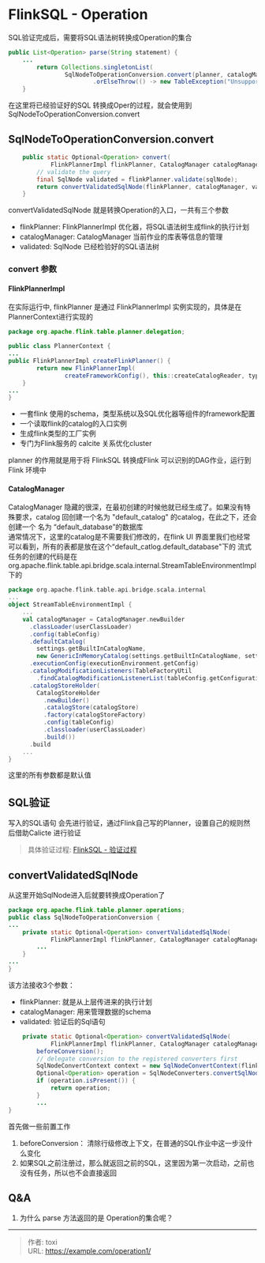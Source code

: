 # FlinkSQL - Operation


<!--more-->
SQL验证完成后，需要将SQL语法树转换成Operation的集合

```java
public List<Operation> parse(String statement) {
    ...
        return Collections.singletonList(
                SqlNodeToOperationConversion.convert(planner, catalogManager, parsed.get(0))
                        .orElseThrow(() -> new TableException("Unsupported query: " + statement)));
    }
```
在这里将已经验证好的SQL 转换成Oper的过程，就会使用到SqlNodeToOperationConversion.convert 


## SqlNodeToOperationConversion.convert 

```java
    public static Optional<Operation> convert(
            FlinkPlannerImpl flinkPlanner, CatalogManager catalogManager, SqlNode sqlNode) {
        // validate the query
        final SqlNode validated = flinkPlanner.validate(sqlNode);
        return convertValidatedSqlNode(flinkPlanner, catalogManager, validated);
    }
```

convertValidatedSqlNode 就是转换Operation的入口，一共有三个参数
- flinkPlanner: FlinkPlannerImpl 优化器，将SQL语法树生成flink的执行计划
- catalogManager: CatalogManager 当前作业的库表等信息的管理
- validated: SqlNode  已经检验好的SQL语法树


### convert 参数
#### FlinkPlannerImpl
在实际运行中, flinkPlanner 是通过 FlinkPlannerImpl 实例实现的，具体是在 PlannerContext进行实现的

```java
package org.apache.flink.table.planner.delegation;

public class PlannerContext {
...
public FlinkPlannerImpl createFlinkPlanner() {
        return new FlinkPlannerImpl(
                createFrameworkConfig(), this::createCatalogReader, typeFactory, cluster);
    }
...
}
```
- 一套flink 使用的schema，类型系统以及SQL优化器等组件的framework配置
- 一个读取flink的catalog的入口实例
- 生成flink类型的工厂实例
- 专门为Flink服务的 calcite 关系优化cluster 

planner 的作用就是用于将 FlinkSQL 转换成Flink 可以识别的DAG作业，运行到Flink 环境中

#### CatalogManager

CatalogManager 隐藏的很深，在最初创建的时候他就已经生成了。如果没有特殊要求，catalog  回创建一个名为 "default_catalog" 的catalog，在此之下，还会创建一个 名为 “default_database”的数据库  
通常情况下，这里的catalog是不需要我们修改的，在flink UI 界面里我们也经常可以看到，所有的表都是放在这个“default_catlog.default_database"下的
流式任务的创建的代码是在 org.apache.flink.table.api.bridge.scala.internal.StreamTableEnvironmentImpl 下的
```scala
package org.apache.flink.table.api.bridge.scala.internal
...
object StreamTableEnvironmentImpl {
    ...
    val catalogManager = CatalogManager.newBuilder
      .classLoader(userClassLoader)
      .config(tableConfig)
      .defaultCatalog(
        settings.getBuiltInCatalogName,
        new GenericInMemoryCatalog(settings.getBuiltInCatalogName, settings.getBuiltInDatabaseName))
      .executionConfig(executionEnvironment.getConfig)
      .catalogModificationListeners(TableFactoryUtil
        .findCatalogModificationListenerList(tableConfig.getConfiguration, userClassLoader))
      .catalogStoreHolder(
        CatalogStoreHolder
          .newBuilder()
          .catalogStore(catalogStore)
          .factory(catalogStoreFactory)
          .config(tableConfig)
          .classloader(userClassLoader)
          .build())
      .build
    ...
}

```
这里的所有参数都是默认值

## SQL验证
写入的SQL语句 会先进行验证，通过Flink自己写的Planner，设置自己的规则然后借助Calicte 进行验证  

> 具体验证过程: [FlinkSQL - 验证过程]("/flink-sql-validate/#validate")

## convertValidatedSqlNode

从这里开始SqlNode进入后就要转换成Operation了  
```java
package org.apache.flink.table.planner.operations;
public class SqlNodeToOperationConversion {
...
    private static Optional<Operation> convertValidatedSqlNode(
            FlinkPlannerImpl flinkPlanner, CatalogManager catalogManager, SqlNode validated) {
        ...
    }
...
}
```
该方法接收3个参数：
- flinkPlanner: 就是从上层传进来的执行计划
- catalogManager: 用来管理数据的schema
- validated: 验证后的Sql语句

```java
    private static Optional<Operation> convertValidatedSqlNode(
            FlinkPlannerImpl flinkPlanner, CatalogManager catalogManager, SqlNode validated) {
        beforeConversion();
        // delegate conversion to the registered converters first
        SqlNodeConvertContext context = new SqlNodeConvertContext(flinkPlanner, catalogManager);
        Optional<Operation> operation = SqlNodeConverters.convertSqlNode(validated, context);
        if (operation.isPresent()) {
            return operation;
        }
        ...
}
```
首先做一些前置工作  
1. beforeConversion： 清除行级修改上下文，在普通的SQL作业中这一步没什么变化
2. 如果SQL之前注册过，那么就返回之前的SQL，这里因为第一次启动，之前也没有任务，所以也不会直接返回



## Q&A 
1. 为什么 parse 方法返回的是 Operation的集合呢？

---

> 作者: toxi  
> URL: https://example.com/operation1/  

